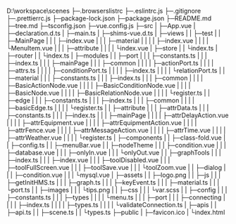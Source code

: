 D:\workspace\scenes
├─.browserslistrc
├─.eslintrc.js
├─.gitignore
├─.prettierrc.js
├─package-lock.json
├─package.json
├─README.md
├─tree.md
├─tsconfig.json
├─vue.config.js
├─src
|  ├─App.vue
|  ├─declaration.d.ts
|  ├─main.ts
|  ├─shims-vue.d.ts
|  ├─views
|  |   ├─test
|  |   ├─MainPage
|  |   |    ├─index.vue
|  |   |    ├─material
|  |   |    |    ├─index.vue
|  |   |    |    └MenuItem.vue
|  |   |    ├─attribute
|  |   |    |     └index.vue
|  ├─store
|  |   └index.ts
|  ├─router
|  |   └index.ts
|  ├─modules
|  |    ├─port
|  |    |  ├─constants.ts
|  |    |  ├─index.ts
|  |    |  ├─mainPage
|  |    |  ├─common
|  |    |  |   ├─actionPort.ts
|  |    |  |   ├─attrs.ts
|  |    |  |   ├─conditionPort.ts
|  |    |  |   ├─index.ts
|  |    |  |   └relationPort.ts
|  |    ├─material
|  |    |    ├─constants.ts
|  |    |    ├─index.ts
|  |    |    ├─common
|  |    |    |   ├─BasicActionNode.vue
|  |    |    |   ├─BasicConditionNode.vue
|  |    |    |   ├─BasicNode.vue
|  |    |    |   ├─BasicRelationNode.vue
|  |    |    |   └register.ts
|  |    ├─edge
|  |    |  ├─constants.ts
|  |    |  ├─index.ts
|  |    |  ├─common
|  |    |  |   ├─basicEdge.ts
|  |    |  |   └register.ts
|  |    ├─attribute
|  |    |     ├─attrData.ts
|  |    |     ├─constants.ts
|  |    |     ├─index.ts
|  |    |     ├─mainPage
|  |    |     |    ├─attrDelayAction.vue
|  |    |     |    ├─attrEquipment.vue
|  |    |     |    ├─attrEquipmentAction.vue
|  |    |     |    ├─attrFence.vue
|  |    |     |    ├─attrMessageAction.vue
|  |    |     |    ├─attrTime.vue
|  |    |     |    ├─attrWeather.vue
|  |    |     |    └register.ts
|  ├─components
|  |     ├─class-fold.vue
|  |     ├─config.ts
|  |     ├─menuBar.vue
|  |     ├─nodeTheme
|  |     |     ├─condition.vue
|  |     |     ├─database.vue
|  |     |     ├─onlyIn.vue
|  |     |     └onlyOut.vue
|  |     ├─graphTools
|  |     |     ├─index.ts
|  |     |     ├─index.vue
|  |     |     ├─toolDisabled.vue
|  |     |     ├─toolFullScreen.vue
|  |     |     ├─toolSave.vue
|  |     |     └toolZoom.vue
|  |     ├─dialog
|  |     |   ├─condition.vue
|  |     |   └mysql.vue
|  ├─assets
|  |   ├─logo.png
|  |   ├─js
|  |   | ├─getInitHMS.ts
|  |   | ├─graph.ts
|  |   | ├─keyEvent.ts
|  |   | ├─material.ts
|  |   | └port.ts
|  |   ├─images
|  |   |   └tips.png
|  |   ├─css
|  |   |  └var.scss
|  |   ├─config
|  |   |   ├─constants.ts
|  |   |   ├─types
|  |   |   |   └menu.ts
|  |   |   ├─port
|  |   |   ├─connecting
|  |   |   |     ├─index.ts
|  |   |   |     ├─types.ts
|  |   |   |     └validateConnection.ts
|  ├─apis
|  |  ├─api.ts
|  |  ├─scene.ts
|  |  └types.ts
├─public
|   ├─favicon.ico
|   └index.html
